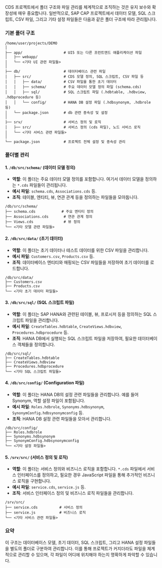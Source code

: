 CDS 프로젝트에서 폴더 구조와 파일 관리를 체계적으로 조직하는 것은 유지 보수와 확장성에 매우 중요합니다. 일반적으로, SAP CAP 프로젝트에서 데이터 모델, SQL 스크립트, CSV 파일, 그리고 기타 설정 파일들은 다음과 같은 폴더 구조에 따라 관리됩니다.

### 기본 폴더 구조

```
/home/user/projects/DEMO
│
├── app/                   # UI5 또는 다른 프런트엔드 애플리케이션 파일
│   ├── webapp/
│   └── <기타 UI 관련 파일들>
│
├── db/                    # 데이터베이스 관련 파일
│   ├── src/               # CDS 모델 정의, SQL 스크립트, CSV 파일 등
│   │   ├── data/          # CSV 파일을 통한 초기 데이터
│   │   ├── schema/        # 주요 데이터 모델 정의 파일 (schema.cds)
│   │   ├── sql/           # SQL 스크립트 파일 (.hdbtable, .hdbview, .hdbprocedure 등)
│   │   └── config/        # HANA DB 설정 파일 (.hdbsynonym, .hdbrole 등)
│   └── package.json       # db 관련 종속성 및 설정
│
├── srv/                   # 서비스 정의 및 로직
│   ├── src/               # 서비스 정의 (cds 파일), 노드 서비스 로직
│   └── <기타 서비스 관련 파일들>
│
└── package.json           # 프로젝트 전체 설정 및 종속성 관리
```

### 폴더별 관리

#### 1. **`/db/src/schema/`** (데이터 모델 정의)
   - **역할**: 이 폴더는 주요 데이터 모델 정의를 포함합니다. 여기서 데이터 모델을 정의하는 `*.cds` 파일들이 관리됩니다.
   - **예시 파일**: `schema.cds`, `Associations.cds` 등.
   - **조직**: 테이블, 엔티티, 뷰, 연관 관계 등을 정의하는 파일들을 모아둡니다.
   
   ```
   /db/src/schema/
   ├── schema.cds            # 주요 엔티티 정의
   ├── Associations.cds       # 연관 관계 정의
   ├── Views.cds              # 뷰 정의
   └── <기타 모델 관련 파일들>
   ```

#### 2. **`/db/src/data/`** (초기 데이터)
   - **역할**: 이 폴더는 초기 데이터나 테스트 데이터를 위한 CSV 파일을 관리합니다.
   - **예시 파일**: `Customers.csv`, `Products.csv` 등.
   - **조직**: 데이터베이스 엔티티와 매핑되는 CSV 파일들을 저장하여 초기 데이터를 로드합니다.

   ```
   /db/src/data/
   ├── Customers.csv
   ├── Products.csv
   └── <기타 초기 데이터 파일들>
   ```

#### 3. **`/db/src/sql/`** (SQL 스크립트 파일)
   - **역할**: 이 폴더는 SAP HANA와 관련된 테이블, 뷰, 프로시저 등을 정의하는 SQL 스크립트 파일을 관리합니다.
   - **예시 파일**: `CreateTables.hdbtable`, `CreateViews.hdbview`, `Procedures.hdbprocedure` 등.
   - **조직**: HANA DB에서 실행되는 SQL 스크립트 파일을 저장하여, 필요한 데이터베이스 객체들을 정의합니다.

   ```
   /db/src/sql/
   ├── CreateTables.hdbtable
   ├── CreateViews.hdbview
   ├── Procedures.hdbprocedure
   └── <기타 SQL 스크립트 파일들>
   ```

#### 4. **`/db/src/config/`** (Configuration 파일)
   - **역할**: 이 폴더는 HANA DB의 설정 관련 파일들을 관리합니다. 예를 들어 Synonym, 역할 설정 파일이 포함됩니다.
   - **예시 파일**: `Roles.hdbrole`, `Synonyms.hdbsynonym`, `SynonymConfig.hdbsynonymconfig` 등.
   - **조직**: HANA DB 설정 관련 파일들을 모아서 관리합니다.

   ```
   /db/src/config/
   ├── Roles.hdbrole
   ├── Synonyms.hdbsynonym
   ├── SynonymConfig.hdbsynonymconfig
   └── <기타 설정 파일들>
   ```

#### 5. **`/srv/src/`** (서비스 정의 및 로직)
   - **역할**: 이 폴더는 서비스 정의와 비즈니스 로직을 포함합니다. `*.cds` 파일에서 서비스 인터페이스를 정의하고, 필요한 경우 JavaScript 파일을 통해 추가적인 비즈니스 로직을 구현합니다.
   - **예시 파일**: `service.cds`, `service.js` 등.
   - **조직**: 서비스 인터페이스 정의 및 비즈니스 로직 파일들을 관리합니다.

   ```
   /srv/src/
   ├── service.cds          # 서비스 정의
   ├── service.js           # 비즈니스 로직
   └── <기타 서비스 관련 파일들>
   ```

### 요약
이 구조는 데이터베이스 모델, 초기 데이터, SQL 스크립트, 그리고 HANA 설정 파일들을 별도의 폴더로 구분하여 관리합니다. 이를 통해 프로젝트가 커지더라도 파일을 체계적으로 관리할 수 있으며, 각 파일이 어디에 위치해야 하는지 명확하게 파악할 수 있습니다.